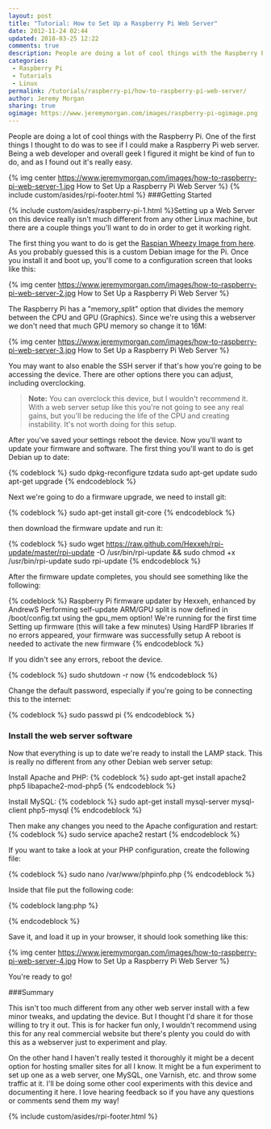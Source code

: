 ```yaml
---
layout: post
title: "Tutorial: How to Set Up a Raspberry Pi Web Server"
date: 2012-11-24 02:44
updated: 2018-03-25 12:22
comments: true
description: People are doing a lot of cool things with the Raspberry Pi. One of the first things I thought to do was to see if I could make a Raspberry Pi web server. Being a web developer and overall geek I figured it might be kind of fun to do, and as I found out it's really easy.
categories:
 - Raspberry Pi
 - Tutorials
 - Linux
permalink: /tutorials/raspberry-pi/how-to-raspberry-pi-web-server/
author: Jeremy Morgan
sharing: true
ogimage: https://www.jeremymorgan.com/images/raspberry-pi-ogimage.png
---
```


People are doing a lot of cool things with the Raspberry Pi. One of the first things I thought to do was to see if I could make a Raspberry Pi web server. Being a web developer and overall geek I figured it might be kind of fun to do, and as I found out it's really easy. 
<!-- more -->
{% img center https://www.jeremymorgan.com/images/how-to-raspberry-pi-web-server-1.jpg How to Set Up a Raspberry Pi Web Server %}
{% include custom/asides/rpi-footer.html %}
###Getting Started

{% include custom/asides/raspberry-pi-1.html %}Setting up a Web Server on this device really isn't much different from any other Linux machine, but there are a couple things you'll want to do in order to get it working right. 

The first thing you want to do is get the <a href="http://www.raspberrypi.org/downloads">Raspian Wheezy Image from here</a>. As you probably guessed this is a custom Debian image for the Pi. Once you install it and boot up, you'll come to a configuration screen that looks like this:

{% img center https://www.jeremymorgan.com/images/how-to-raspberry-pi-web-server-2.jpg How to Set Up a Raspberry Pi Web Server %}

The Raspberry Pi has a "memory_split" option that divides the memory between the CPU and GPU (Graphics). Since we're using this a webserver we don't need that much GPU memory so change it to 16M:

{% img center https://www.jeremymorgan.com/images/how-to-raspberry-pi-web-server-3.jpg How to Set Up a Raspberry Pi Web Server %}

You may want to also enable the SSH server if that's how you're going to be accessing the device. There are other options there you can adjust, including overclocking. 

><b>Note:</b> You can overclock this device, but I wouldn't recommend it. With a web server setup like this you're not going to see any real gains, but you'll be reducing the life of the CPU and creating instability. It's not worth doing for this setup. 

After you've saved your settings reboot the device. Now you'll want to update your firmware and software. The first thing you'll want to do is get Debian up to date:

{% codeblock %}
sudo dpkg-reconfigure tzdata
sudo apt-get update
sudo apt-get upgrade
{% endcodeblock %}

Next we're going to do a firmware upgrade, we need to install git:

{% codeblock %}
sudo apt-get install git-core
{% endcodeblock %}

then download the firmware update and run it:

{% codeblock %}
sudo wget https://raw.github.com/Hexxeh/rpi-update/master/rpi-update -O /usr/bin/rpi-update && sudo chmod +x /usr/bin/rpi-update
sudo rpi-update
{% endcodeblock %}

After the firmware update completes, you should see something like the following:

{% codeblock %}
Raspberry Pi firmware updater by Hexxeh, enhanced by AndrewS
Performing self-update
ARM/GPU split is now defined in /boot/config.txt using the gpu_mem option!
We're running for the first time
Setting up firmware (this will take a few minutes)
Using HardFP libraries
If no errors appeared, your firmware was successfully setup
A reboot is needed to activate the new firmware
{% endcodeblock %}

If you didn't see any errors, reboot the device. 

{% codeblock %}
sudo shutdown -r now
{% endcodeblock %}

Change the default password, especially if you're going to be connecting this to the internet:

{% codeblock %}
sudo passwd pi
{% endcodeblock %}



### Install the web server software

Now that everything is up to date we're ready to install the LAMP stack. This is really no different from any other Debian web server setup:

Install Apache and PHP:
{% codeblock %}
sudo apt-get install apache2 php5 libapache2-mod-php5
{% endcodeblock %}

Install MySQL:
{% codeblock %}
sudo apt-get install mysql-server mysql-client php5-mysql
{% endcodeblock %}

Then make any changes you need to the Apache configuration and restart:
{% codeblock %}
sudo service apache2 restart
{% endcodeblock %}

If you want to take a look at your PHP configuration, create the following file:

{% codeblock %}
sudo nano /var/www/phpinfo.php
{% endcodeblock %}

Inside that file put the following code:

{% codeblock lang:php %}
<?php phpinfo(); ?>
{% endcodeblock %}

Save it, and load it up in your browser, it should look something like this:

{% img center https://www.jeremymorgan.com/images/how-to-raspberry-pi-web-server-4.jpg How to Set Up a Raspberry Pi Web Server %}

You're ready to go! 

###Summary

This isn't too much different from any other web server install with a few minor tweaks, and updating the device. But I thought I'd share it for those willing to try it out. This is for hacker fun only, I wouldn't recommend using this for any real commercial website but there's plenty you could do with this as a webserver just to experiment and play.

On the other hand I haven't really tested it thoroughly it might be a decent option for hosting smaller sites for all I know. It might be a fun experiment to set up one as a web server, one MySQL, one Varnish, etc. and throw some traffic at it. I'll be doing some other cool experiments with this device and documenting it here. I love hearing feedback so if you have any questions or comments send them my way! 

{% include custom/asides/rpi-footer.html %}



